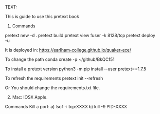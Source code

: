 TEXT:

This is guide to use this pretext book

1) Commands

pretext new -d .
pretext build
pretext view
fuser -k 8128/tcp
pretext deploy -u

It is deployed in: https://earlham-college.github.io/quaker-ece/


To change the path
conda create -p ~/github/BkQC151

To install a pretext version
python3 -m pip install --user pretext==1.7.5

To refresh the requirements
pretext init --refresh 

Or
You should change the requirements.txt file.


2) Mac: IOSX Apple.

Commands
Kill a port:
a) lsof -i tcp:XXXX
b) kill -9 PID-XXXX

